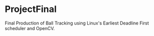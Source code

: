 # ProjectFinal
Final Production of Ball Tracking using Linux's Earliest Deadline First scheduler and OpenCV.
